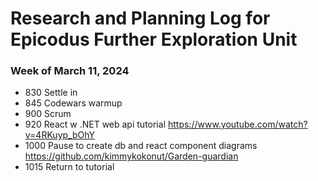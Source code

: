 # Research and Planning Log for Epicodus Further Exploration Unit

### Week of March 11, 2024

* 830 Settle in
* 845 Codewars warmup
* 900 Scrum
* 920 React w .NET web api tutorial https://www.youtube.com/watch?v=4RKuyp_bOhY
* 1000 Pause to create db and react component diagrams
https://github.com/kimmykokonut/Garden-guardian
* 1015 Return to tutorial
